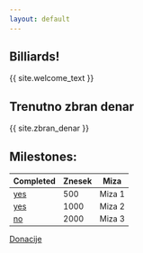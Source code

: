 ```yaml
---
layout: default
---
```


[yes]: <img src="https://raw.githubusercontent.com/Zsedo/zsedo.github.io/master/pictures/yes.png" alt="Yes" width="100px" height="100px">
[no]: <img src="https://raw.githubusercontent.com/Zsedo/zsedo.github.io/master/pictures/no.png" alt="Yes" width="100px" height="100px">
## Billiards!

{{ site.welcome_text }}

## Trenutno zbran denar
{{ site.zbran_denar }}

## Milestones:
|Completed | Znesek | Miza |
| --- | --- | --- |
| [yes] | 500 | Miza 1 |
| [yes] | 1000 | Miza 2 |
| [no] | 2000 | Miza 3 |

[Donacije](../donacije)
